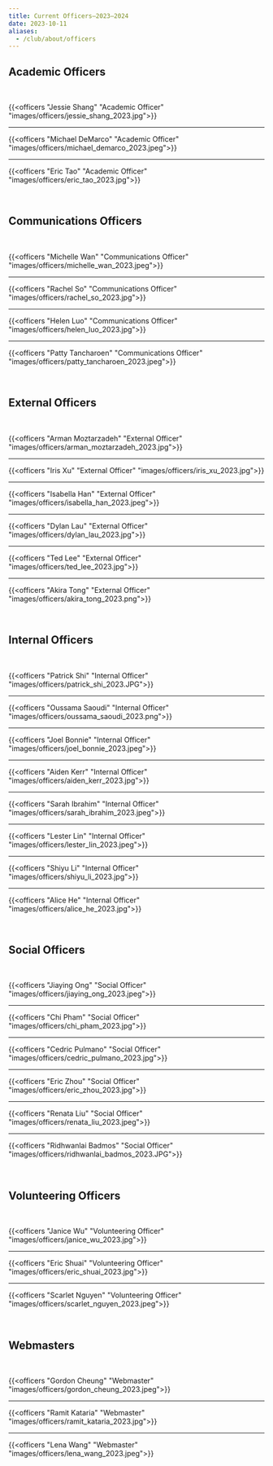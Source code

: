 ```yaml
---
title: Current Officers—2023–2024
date: 2023-10-11
aliases:
  - /club/about/officers
---
```


## Academic Officers

<br/>

{{<officers "Jessie Shang" "Academic Officer" "images/officers/jessie_shang_2023.jpg">}}

---

{{<officers "Michael DeMarco" "Academic Officer" "images/officers/michael_demarco_2023.jpeg">}}

---

{{<officers "Eric Tao" "Academic Officer" "images/officers/eric_tao_2023.jpg">}}

<br/>

## Communications Officers

<br/>

{{<officers "Michelle Wan" "Communications Officer" "images/officers/michelle_wan_2023.jpeg">}}

---

{{<officers "Rachel So" "Communications Officer" "images/officers/rachel_so_2023.jpg">}}

---

{{<officers "Helen Luo" "Communications Officer" "images/officers/helen_luo_2023.jpg">}}

---

{{<officers "Patty Tancharoen" "Communications Officer" "images/officers/patty_tancharoen_2023.jpeg">}}

<br/>

## External Officers

<br/>

{{<officers "Arman Moztarzadeh" "External Officer" "images/officers/arman_moztarzadeh_2023.jpg">}}

---

{{<officers "Iris Xu" "External Officer" "images/officers/iris_xu_2023.jpg">}}

---

{{<officers "Isabella Han" "External Officer" "images/officers/isabella_han_2023.jpeg">}}

---

{{<officers "Dylan Lau" "External Officer" "images/officers/dylan_lau_2023.jpg">}}

---

{{<officers "Ted Lee" "External Officer" "images/officers/ted_lee_2023.jpg">}}

---

{{<officers "Akira Tong" "External Officer" "images/officers/akira_tong_2023.png">}}

<br/>

## Internal Officers

<br/>

{{<officers "Patrick Shi" "Internal Officer" "images/officers/patrick_shi_2023.JPG">}}

---

{{<officers "Oussama Saoudi" "Internal Officer" "images/officers/oussama_saoudi_2023.png">}}

---

{{<officers "Joel Bonnie" "Internal Officer" "images/officers/joel_bonnie_2023.jpeg">}}

---

{{<officers "Aiden Kerr" "Internal Officer" "images/officers/aiden_kerr_2023.jpg">}}

---

{{<officers "Sarah Ibrahim" "Internal Officer" "images/officers/sarah_ibrahim_2023.jpeg">}}

---

{{<officers "Lester Lin" "Internal Officer" "images/officers/lester_lin_2023.jpeg">}}

---

{{<officers "Shiyu Li" "Internal Officer" "images/officers/shiyu_li_2023.jpg">}}

---

{{<officers "Alice He" "Internal Officer" "images/officers/alice_he_2023.jpg">}}

<br/>

## Social Officers

<br/>

{{<officers "Jiaying Ong" "Social Officer" "images/officers/jiaying_ong_2023.jpeg">}}

---

{{<officers "Chi Pham" "Social Officer" "images/officers/chi_pham_2023.jpg">}}

---

{{<officers "Cedric Pulmano" "Social Officer" "images/officers/cedric_pulmano_2023.jpg">}}

---

{{<officers "Eric Zhou" "Social Officer" "images/officers/eric_zhou_2023.jpg">}}

---

{{<officers "Renata Liu" "Social Officer" "images/officers/renata_liu_2023.jpeg">}}

---

{{<officers "Ridhwanlai Badmos" "Social Officer" "images/officers/ridhwanlai_badmos_2023.JPG">}}

<br/>

## Volunteering Officers

<br/>

{{<officers "Janice Wu" "Volunteering Officer" "images/officers/janice_wu_2023.jpg">}}

---

{{<officers "Eric Shuai" "Volunteering Officer" "images/officers/eric_shuai_2023.jpg">}}

---

{{<officers "Scarlet Nguyen" "Volunteering Officer" "images/officers/scarlet_nguyen_2023.jpeg">}}

<br/>

## Webmasters

<br/>

{{<officers "Gordon Cheung" "Webmaster" "images/officers/gordon_cheung_2023.jpeg">}}

---

{{<officers "Ramit Kataria" "Webmaster" "images/officers/ramit_kataria_2023.jpg">}}

---

{{<officers "Lena Wang" "Webmaster" "images/officers/lena_wang_2023.jpeg">}}
